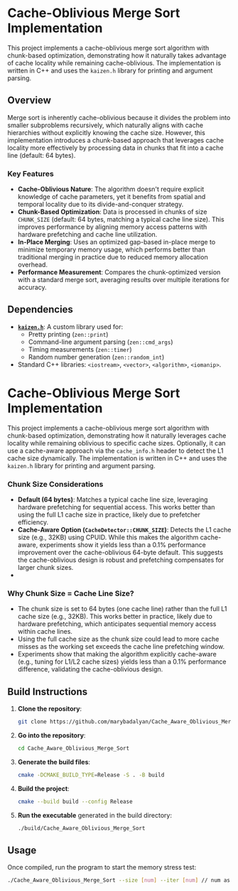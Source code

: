 # Cache-Oblivious Merge Sort Implementation

This project implements a cache-oblivious merge sort algorithm with chunk-based optimization, demonstrating how it naturally takes advantage of cache locality while remaining cache-oblivious. The implementation is written in C++ and uses the `kaizen.h` library for printing and argument parsing.

## Overview

Merge sort is inherently cache-oblivious because it divides the problem into smaller subproblems recursively, which naturally aligns with cache hierarchies without explicitly knowing the cache size. However, this implementation introduces a chunk-based approach that leverages cache locality more effectively by processing data in chunks that fit into a cache line (default: 64 bytes).

### Key Features
- **Cache-Oblivious Nature**: The algorithm doesn't require explicit knowledge of cache parameters, yet it benefits from spatial and temporal locality due to its divide-and-conquer strategy.
- **Chunk-Based Optimization**: Data is processed in chunks of size `CHUNK_SIZE` (default: 64 bytes, matching a typical cache line size). This improves performance by aligning memory access patterns with hardware prefetching and cache line utilization.
- **In-Place Merging**: Uses an optimized gap-based in-place merge to minimize temporary memory usage, which performs better than traditional merging in practice due to reduced memory allocation overhead.
- **Performance Measurement**: Compares the chunk-optimized version with a standard merge sort, averaging results over multiple iterations for accuracy.

## Dependencies
- [**`kaizen.h`**](https://github.com/heinsaar/kaizen): A custom library used for:
  - Pretty printing (`zen::print`)
  - Command-line argument parsing (`zen::cmd_args`)
  - Timing measurements (`zen::timer`)
  - Random number generation (`zen::random_int`)
- Standard C++ libraries: `<iostream>`, `<vector>`, `<algorithm>`, `<iomanip>`.
# Cache-Oblivious Merge Sort Implementation

This project implements a cache-oblivious merge sort algorithm with chunk-based optimization, demonstrating how it naturally leverages cache locality while remaining oblivious to specific cache sizes. Optionally, it can use a cache-aware approach via the `cache_info.h` header to detect the L1 cache size dynamically. The implementation is written in C++ and uses the `kaizen.h` library for printing and argument parsing.

### Chunk Size Considerations
- **Default (64 bytes)**: Matches a typical cache line size, leveraging hardware prefetching for sequential access. This works better than using the full L1 cache size in practice, likely due to prefetcher efficiency.
- **Cache-Aware Option (`CacheDetector::CHUNK_SIZE`)**: Detects the L1 cache size (e.g., 32KB) using CPUID. While this makes the algorithm cache-aware, experiments show it yields less than a 0.1% performance improvement over the cache-oblivious 64-byte default. This suggests the cache-oblivious design is robust and prefetching compensates for larger chunk sizes.
- 
### Why Chunk Size = Cache Line Size?
- The chunk size is set to 64 bytes (one cache line) rather than the full L1 cache size (e.g., 32KB). This works better in practice, likely due to hardware prefetching, which anticipates sequential memory access within cache lines.
- Using the full cache size as the chunk size could lead to more cache misses as the working set exceeds the cache line prefetching window.
- Experiments show that making the algorithm explicitly cache-aware (e.g., tuning for L1/L2 cache sizes) yields less than a 0.1% performance difference, validating the cache-oblivious design.
  
## Build Instructions

1. **Clone the repository**:
    ```bash
    git clone https://github.com/marybadalyan/Cache_Aware_Oblivious_Merge_Sort
    ```

2. **Go into the repository**:
    ```bash
    cd Cache_Aware_Oblivious_Merge_Sort
    ```

3. **Generate the build files**:
    ```bash
    cmake -DCMAKE_BUILD_TYPE=Release -S . -B build
    ```

4. **Build the project**:
    ```bash
    cmake --build build --config Release
    ```

5. **Run the executable** generated in the build directory:
    ```bash
    ./build/Cache_Aware_Oblivious_Merge_Sort
    ```

## Usage
Once compiled, run the program to start the memory stress test:

```bash
./Cache_Aware_Oblivious_Merge_Sort --size [num] --iter [num] // num as in int 
```
